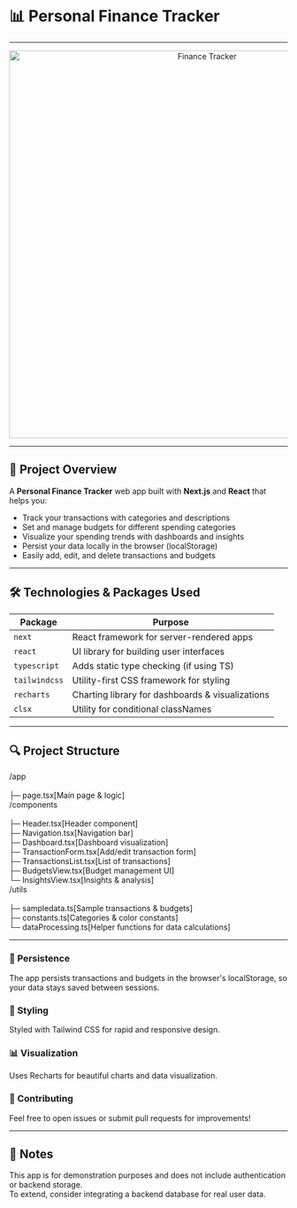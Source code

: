 # 📊 Personal Finance Tracker

---

<p align="center">
  <img src="" alt=" Finance Tracker " width="700"/>
</p>

---

## 🚀 Project Overview

A **Personal Finance Tracker** web app built with **Next.js** and **React** that helps you:

- Track your transactions with categories and descriptions
- Set and manage budgets for different spending categories
- Visualize your spending trends with dashboards and insights
- Persist your data locally in the browser (localStorage)
- Easily add, edit, and delete transactions and budgets

---

## 🛠️ Technologies & Packages Used

| Package           | Purpose                                        |
| ----------------- | ----------------------------------------------|
| `next`            | React framework for server-rendered apps      |
| `react`           | UI library for building user interfaces        |
| `typescript`      | Adds static type checking (if using TS)        |
| `tailwindcss`     | Utility-first CSS framework for styling         |
| `recharts`        | Charting library for dashboards & visualizations|
| `clsx`            | Utility for conditional classNames              |

---

## 🔍 Project Structure
/app<br>                   
  ├─ page.tsx[Main page & logic]<br>
/components<br>            
  ├─ Header.tsx[Header component]<br>
  ├─ Navigation.tsx[Navigation bar]<br>
  ├─ Dashboard.tsx[Dashboard visualization]<br>
  ├─ TransactionForm.tsx[Add/edit transaction form]<br>
  ├─ TransactionsList.tsx[List of transactions]<br>
  ├─ BudgetsView.tsx[Budget management UI]<br>
  └─ InsightsView.tsx[Insights & analysis]<br>
/utils<br>                 
  ├─ sampledata.ts[Sample transactions & budgets]<br>
  ├─ constants.ts[Categories & color constants]<br>
  └─ dataProcessing.ts[Helper functions for data calculations]<br>

---

### 💾 Persistence
The app persists transactions and budgets in the browser's localStorage, so your data stays saved between sessions.

### 🎨 Styling
Styled with Tailwind CSS for rapid and responsive design.

### 📊 Visualization
Uses Recharts for beautiful charts and data visualization.

### 🙌 Contributing
Feel free to open issues or submit pull requests for improvements!

---

## 📝 Notes

This app is for demonstration purposes and does not include authentication or backend storage.<br>
To extend, consider integrating a backend database for real user data.<br>

